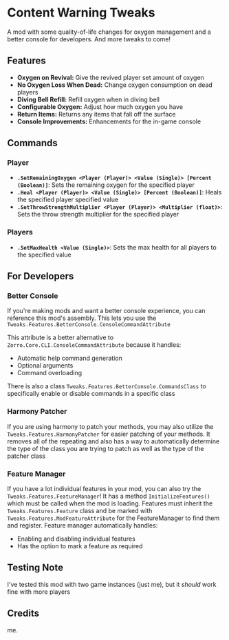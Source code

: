 # Content Warning Tweaks

A mod with some quality-of-life changes for oxygen management and a better console for developers.
And more tweaks to come!

## Features
- **Oxygen on Revival:** Give the revived player set amount of oxygen
- **No Oxygen Loss When Dead:** Change oxygen consumption on dead players
- **Diving Bell Refill:** Refill oxygen when in diving bell
- **Configurable Oxygen:** Adjust how much oxygen you have
- **Return Items:** Returns any items that fall off the surface
- **Console Improvements:** Enhancements for the in-game console

## Commands
### Player
- **`.SetRemainingOxygen <Player (Player)> <Value (Single)> [Percent (Boolean)]`**: Sets the remaining oxygen for the specified player
- **`.Heal <Player (Player)> <Value (Single)> [Percent (Boolean)]`**: Heals the specified player specified value
- **`.SetThrowStrengthMultiplier <Player (Player)> <Multiplier (float)>`**: Sets the throw strength multiplier for the specified player
### Players
- **`.SetMaxHealth <Value (Single)>`**: Sets the max health for all players to the specified value

## For Developers
### Better Console
If you're making mods and want a better console experience, you can reference this mod's assembly. This lets you use the `Tweaks.Features.BetterConsole.ConsoleCommandAttribute`

This attribute is a better alternative to `Zorro.Core.CLI.ConsoleCommandAttribute` because it handles:
- Automatic help command generation
- Optional arguments
- Command overloading

There is also a class `Tweaks.Features.BetterConsole.CommandsClass` to specifically enable or disable commands in a specific class

### Harmony Patcher
If you are using harmony to patch your methods, you may also utilize the `Tweaks.Features.HarmonyPatcher` for easier patching of your methods. It removes all of the repeating and also has a way to automatically determine the type of the class you are trying to patch as well as the type of the patcher class

### Feature Manager
If you have a lot individual features in your mod, you can also try the `Tweaks.Features.FeatureManager`! It has a method `InitializeFeatures()` which must be called when the mod is loading.
Features must inherit the `Tweaks.Features.Feature` class and be marked with `Tweaks.Features.ModFeatureAttribute` for the FeatureManager to find them and register.
Feature manager automatically handles:
- Enabling and disabling individual features
- Has the option to mark a feature as required

## Testing Note
I've tested this mod with two game instances (just me), but it *should* work fine with more players

## Credits
me.
